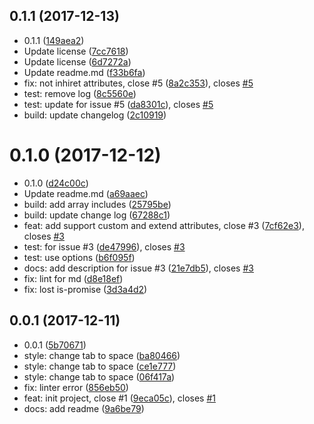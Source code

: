 <a name="0.1.1"></a>
## 0.1.1 (2017-12-13)

* 0.1.1 ([149aea2](https://github.com/gitscrum/posthtml-cache/commit/149aea2))
* Update license ([7cc7618](https://github.com/gitscrum/posthtml-cache/commit/7cc7618))
* Update license ([6d7272a](https://github.com/gitscrum/posthtml-cache/commit/6d7272a))
* Update readme.md ([f33b6fa](https://github.com/gitscrum/posthtml-cache/commit/f33b6fa))
* fix: not inhiret attributes, close #5 ([8a2c353](https://github.com/gitscrum/posthtml-cache/commit/8a2c353)), closes [#5](https://github.com/gitscrum/posthtml-cache/issues/5)
* test: remove log ([8c5560e](https://github.com/gitscrum/posthtml-cache/commit/8c5560e))
* test: update for issue #5 ([da8301c](https://github.com/gitscrum/posthtml-cache/commit/da8301c)), closes [#5](https://github.com/gitscrum/posthtml-cache/issues/5)
* build: update changelog ([2c10919](https://github.com/gitscrum/posthtml-cache/commit/2c10919))



<a name="0.1.0"></a>
# 0.1.0 (2017-12-12)

* 0.1.0 ([d24c00c](https://github.com/gitscrum/posthtml-cache/commit/d24c00c))
* Update readme.md ([a69aaec](https://github.com/gitscrum/posthtml-cache/commit/a69aaec))
* build: add array includes ([25795be](https://github.com/gitscrum/posthtml-cache/commit/25795be))
* build: update change log ([67288c1](https://github.com/gitscrum/posthtml-cache/commit/67288c1))
* feat: add support custom and extend attributes, close #3 ([7cf62e3](https://github.com/gitscrum/posthtml-cache/commit/7cf62e3)), closes [#3](https://github.com/gitscrum/posthtml-cache/issues/3)
* test: for issue #3 ([de47996](https://github.com/gitscrum/posthtml-cache/commit/de47996)), closes [#3](https://github.com/gitscrum/posthtml-cache/issues/3)
* test: use options ([b6f095f](https://github.com/gitscrum/posthtml-cache/commit/b6f095f))
* docs: add description for issue #3 ([21e7db5](https://github.com/gitscrum/posthtml-cache/commit/21e7db5)), closes [#3](https://github.com/gitscrum/posthtml-cache/issues/3)
* fix: lint for md ([d8e18ef](https://github.com/gitscrum/posthtml-cache/commit/d8e18ef))
* fix: lost is-promise ([3d3a4d2](https://github.com/gitscrum/posthtml-cache/commit/3d3a4d2))



<a name="0.0.1"></a>
## 0.0.1 (2017-12-11)

* 0.0.1 ([5b70671](https://github.com/gitscrum/posthtml-cache/commit/5b70671))
* style: change tab to space ([ba80466](https://github.com/gitscrum/posthtml-cache/commit/ba80466))
* style: change tab to space ([ce1e777](https://github.com/gitscrum/posthtml-cache/commit/ce1e777))
* style: change tab to space ([06f417a](https://github.com/gitscrum/posthtml-cache/commit/06f417a))
* fix: linter error ([856eb50](https://github.com/gitscrum/posthtml-cache/commit/856eb50))
* feat: init project, close #1 ([9eca05c](https://github.com/gitscrum/posthtml-cache/commit/9eca05c)), closes [#1](https://github.com/gitscrum/posthtml-cache/issues/1)
* docs: add readme ([9a6be79](https://github.com/gitscrum/posthtml-cache/commit/9a6be79))




